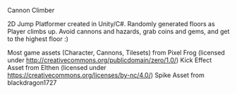 Cannon Climber

2D Jump Platformer created in Unity/C#. 
Randomly generated floors as Player climbs up. 
Avoid cannons and hazards, grab coins and gems, and get to the highest floor :)

Most game assets (Character, Cannons, Tilesets) from Pixel Frog (licensed under http://creativecommons.org/publicdomain/zero/1.0/)
Kick Effect Asset from Elthen (licensed under https://creativecommons.org/licenses/by-nc/4.0/)
Spike Asset from blackdragon1727 